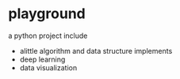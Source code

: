 # playground
a python project include 
- alittle algorithm and data structure implements
- deep learning
- data visualization
